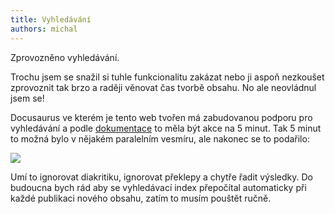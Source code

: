 ```yaml
---
title: Vyhledávání
authors: michal
---
```


Zprovozněno vyhledávání.

<!--truncate-->

Trochu jsem se snažil si tuhle funkcionalitu zakázat nebo ji aspoň nezkoušet zprovoznit tak brzo a raději věnovat čas tvorbě obsahu. No ale neovládnul jsem se!

Docusaurus ve kterém je tento web tvořen má zabudovanou podporu pro vyhledávání a podle [dokumentace](https://docusaurus.io/docs/search) to měla být akce na 5 minut. Tak 5 minut to možná bylo v nějakém paralelním vesmíru, ale nakonec se to podařilo:

![](/img/blog/search.png)

Umí to ignorovat diakritiku, ignorovat překlepy a chytře řadit výsledky. Do budoucna bych rád aby se vyhledávací index přepočítal automaticky při každé publikaci nového obsahu, zatím to musím pouštět ručně.
